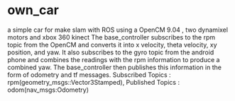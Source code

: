 # own_car
a simple car for make slam with ROS using a OpenCM 9.04 , two dynamixel motors and xbox 360 kinect
The base_controller subscribes to the rpm topic from the OpenCM and converts it into x velocity, theta velocity, xy position, and yaw. It also subscribes to the gyro topic from the android phone and combines the readings with the rpm information to produce a combined yaw. The base_controller then publishes this information in the form of odometry and tf messages.
Subscribed Topics : rpm(geometry_msgs::Vector3Stamped),
Published Topics : odom(nav_msgs:Odometry)
